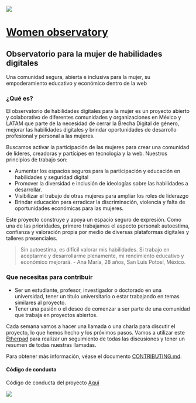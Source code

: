 ![](https://drive.google.com/file/d/0B47X-c2Z1YtGVFBHWEZzMjJiOFU/view)

# [Women observatory](https://elidron.github.io/womenobservatory/)

## Observatorio para la mujer de habilidades digitales

Una comunidad segura, abierta e inclusiva para la mujer, su empoderamiento educativo y económico dentro de la web

### ¿Qué es?

El observatorio de habilidades digitales para la mujer es un proyecto abierto y colaborativo de diferentes comunidades y organizaciones en México y LATAM que parte de la necesidad de cerrar la Brecha Digital de género, mejorar las habilidades digitales y brindar oportunidades de desarrollo profesional y personal a las mujeres.

Buscamos activar la participación de las mujeres para crear una comunidad de líderes, creadoras y partícipes en tecnología y la web. Nuestros principios de trabajo son:

* Aumentar los espacios seguros para la participación y educación en habilidades y seguridad digital
* Promover la diversidad e inclusión de ideologías sobre las habilidades a desarrollar.
* Visibilizar el trabajo de otras mujeres para ampliar los roles de liderazgo
* Brindar educación para erradicar la discriminación, violencia y falta de oportunidades económicas para las mujeres.

Este proyecto construye y apoya un espacio seguro de expresión. Como una de las prioridades, primero trabajamos el aspecto personal: autoestima, confianza y valoración propia por medio de diversas plataformas digitales y talleres presenciales. 

> Sin autoestima, es difícil valorar mis habilidades. Si trabajo en aceptarme y desarrollarme plenamente, mi rendimiento educativo y económico mejorará. - Ana María, 28 años, San Luis Potosí, México.

### Que necesitas para contribuir

* Ser un estudiante, profesor, investigador o doctorado en una universidad, tener un título universitario o estar trabajando en temas similares al proyecto.
* Tener una pasión o el deseo de comenzar a ser parte de una comunidad que trabaja en proyectos abiertos.

Cada semana vamos a hacer una llamada o una charla para discutir el proyecto, lo que hemos hecho y los próximos pasos. Vamos a utilizar este [Etherpad](https://public.etherpad-mozilla.org/p/womenobservatory) para realizar un seguimiento de todas las discusiones y tener un resumen de todas nuestras llamadas.

Para obtener más información, véase el documento [CONTRIBUTING.md](https://github.com/elidron/womenobservatory/blob/master/CONTRIBUTING.md).

#### Código de conducta

Código de conducta del proyecto [Aquí](https://www.mozilla.org/en-US/about/governance/policies/participation/)

![](https://elidron.github.io/womenobservatory/images/clubs/observatoriomujeres3.png)

